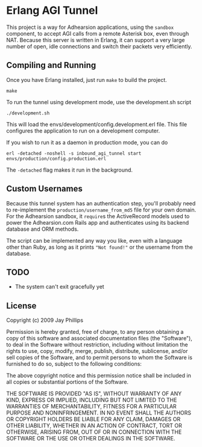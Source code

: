 Erlang AGI Tunnel
=================

This project is a way for Adhearsion applications, using the `sandbox` component, to accept AGI calls from a remote Asterisk box, even through NAT. Because this server is written in Erlang, it can support a very large number of open, idle connections and switch their packets very efficiently.

Compiling and Running
---------------------

Once you have Erlang installed, just run `make` to build the project.

    make

To run the tunnel using development mode, use the development.sh script

    ./development.sh

This will load the envs/development/config.development.erl file. This file configures the application to run on a development computer.

If you wish to run it as a daemon in production mode, you can do

    erl -detached -noshell -s inbound_agi_tunnel start envs/production/config.production.erl

The `-detached` flag makes it run in the background.

Custom Usernames
----------------

Because this tunnel system has an authentication step, you'll probably need to re-implement the `production/username_from_md5` file for your own domain. For the Adhearsion sandbox, it `require`s the ActiveRecord models used to power the Adhearsion.com Rails app and authenticates using its backend database and ORM methods.

The script can be implemented any way you like, even with a language other than Ruby, as long as it prints `"Not found!"` or the username from the database.

TODO
----

* The system can't exit gracefully yet

License
-------
Copyright (c) 2009 Jay Phillips

Permission is hereby granted, free of charge, to any person
obtaining a copy of this software and associated documentation
files (the "Software"), to deal in the Software without
restriction, including without limitation the rights to use,
copy, modify, merge, publish, distribute, sublicense, and/or sell
copies of the Software, and to permit persons to whom the
Software is furnished to do so, subject to the following
conditions:

The above copyright notice and this permission notice shall be
included in all copies or substantial portions of the Software.

THE SOFTWARE IS PROVIDED "AS IS", WITHOUT WARRANTY OF ANY KIND,
EXPRESS OR IMPLIED, INCLUDING BUT NOT LIMITED TO THE WARRANTIES
OF MERCHANTABILITY, FITNESS FOR A PARTICULAR PURPOSE AND
NONINFRINGEMENT. IN NO EVENT SHALL THE AUTHORS OR COPYRIGHT
HOLDERS BE LIABLE FOR ANY CLAIM, DAMAGES OR OTHER LIABILITY,
WHETHER IN AN ACTION OF CONTRACT, TORT OR OTHERWISE, ARISING
FROM, OUT OF OR IN CONNECTION WITH THE SOFTWARE OR THE USE OR
OTHER DEALINGS IN THE SOFTWARE.